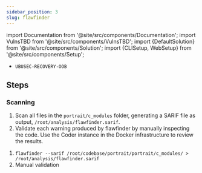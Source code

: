 ```yaml
---
sidebar_position: 3
slug: flawfinder
---
```


import Documentation from '@site/src/components/Documentation';
import VulnsTBD from '@site/src/components/VulnsTBD';
import {DefaultSolution} from '@site/src/components/Solution';
import {CLISetup, WebSetup} from '@site/src/components/Setup';

<VulnsTBD>

- `UBUSEC-RECOVERY-OOB`

</VulnsTBD>

<CLISetup software="flawfinder" profile="static-analysis" container="static-analysers"/>

<WebSetup software="Coder" profile="static-analysis" link="http://127.0.0.1:8002" credentials="oss-fortress"/>

<Documentation software="flawfinder" link="https://github.com/david-a-wheeler/flawfinder#readme"/>

## Steps

### Scanning

1. Scan all files in the `portrait/c_modules` folder, generating a SARIF file as output, `/root/analysis/flawfinder.sarif`.
2. Validate each warning produced by flawfinder by manually inspecting the code. Use the Coder instance in the Docker infrastructure to review the results.

<DefaultSolution>

1. `flawfinder --sarif /root/codebase/portrait/portrait/c_modules/ > /root/analysis/flawfinder.sarif`
2. Manual validation

</DefaultSolution>
